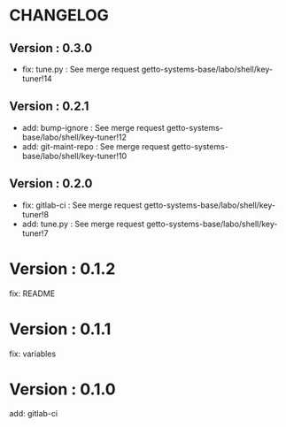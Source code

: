 # CHANGELOG

## Version : 0.3.0

- fix: tune.py : See merge request getto-systems-base/labo/shell/key-tuner!14


## Version : 0.2.1

- add: bump-ignore : See merge request getto-systems-base/labo/shell/key-tuner!12
- add: git-maint-repo : See merge request getto-systems-base/labo/shell/key-tuner!10


## Version : 0.2.0

- fix: gitlab-ci : See merge request getto-systems-base/labo/shell/key-tuner!8
- add: tune.py : See merge request getto-systems-base/labo/shell/key-tuner!7

# Version : 0.1.2

fix: README

# Version : 0.1.1

fix: variables

# Version : 0.1.0

add: gitlab-ci

